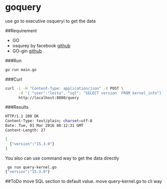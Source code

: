 # goquery
use go to executive osqueryi to get the data

##Requirement

* GO 
* osqurey by facebook [github](https://github.com/facebook/osquery)
* GO-gin [github](https://github.com/gin-gonic/gin)

###Run
```bash
go run main.go
```

###Curl
```bash
curl -i -H "Content-Type: application/json" -X POST \
      -d '{ "user":"leitu", "sql": "SELECT version  FROM kernel_info"}'\
      http://localhost:8080/query
```

###Results

```bash
HTTP/1.1 200 OK
Content-Type: text/plain; charset=utf-8
Date: Tue, 01 Mar 2016 08:12:31 GMT
Content-Length: 27

[
  {"version":"15.3.0"}
]
```


You also can use command way to get the data directly

```bash
 go run query-kernel.go
{"version":"15.3.0"}
```

##ToDo
move SQL section to default value.
move query-kernel.go to cli way